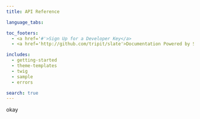 ```yaml
---
title: API Reference

language_tabs:

toc_footers:
  - <a href='#'>Sign Up for a Developer Key</a>
  - <a href='http://github.com/tripit/slate'>Documentation Powered by Slate</a>

includes:
  - getting-started
  - theme-templates
  - twig
  - sample
  - errors

search: true
---
```




okay








